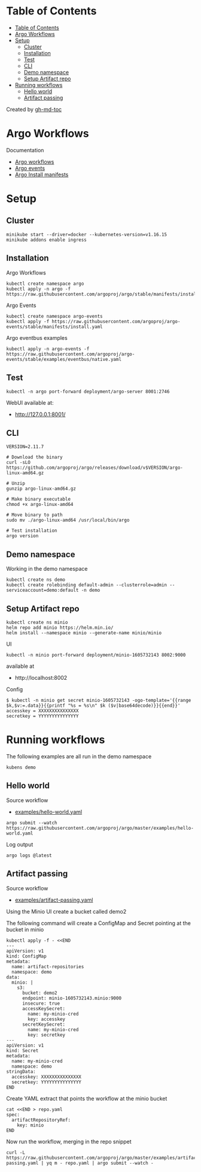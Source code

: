Table of Contents
=================

   * [Table of Contents](#table-of-contents)
   * [Argo Workflows](#argo-workflows)
   * [Setup](#setup)
      * [Cluster](#cluster)
      * [Installation](#installation)
      * [Test](#test)
      * [CLI](#cli)
      * [Demo namespace](#demo-namespace)
      * [Setup Artifact repo](#setup-artifact-repo)
   * [Running workflows](#running-workflows)
      * [Hello world](#hello-world)
      * [Artifact passing](#artifact-passing)

Created by [gh-md-toc](https://github.com/ekalinin/github-markdown-toc)

# Argo Workflows

Documentation

* [Argo workflows](https://argoproj.github.io/argo/)
* [Argo events](https://argoproj.github.io/argo-events/)
* [Argo Install manifests](https://github.com/argoproj/argo/tree/stable/manifests)

# Setup

## Cluster

```
minikube start --driver=docker --kubernetes-version=v1.16.15
minikube addons enable ingress
```

## Installation

Argo Workflows

```
kubectl create namespace argo
kubectl apply -n argo -f https://raw.githubusercontent.com/argoproj/argo/stable/manifests/install.yaml
```

Argo Events

```
kubectl create namespace argo-events
kubectl apply -f https://raw.githubusercontent.com/argoproj/argo-events/stable/manifests/install.yaml
```

Argo eventbus examples

```
kubectl apply -n argo-events -f https://raw.githubusercontent.com/argoproj/argo-events/stable/examples/eventbus/native.yaml
```

## Test

```
kubectl -n argo port-forward deployment/argo-server 8001:2746
```

WebUI available at:

* http://127.0.0.1:8001/

## CLI

```
VERSION=2.11.7

# Download the binary
curl -sLO https://github.com/argoproj/argo/releases/download/v$VERSION/argo-linux-amd64.gz

# Unzip
gunzip argo-linux-amd64.gz

# Make binary executable
chmod +x argo-linux-amd64

# Move binary to path
sudo mv ./argo-linux-amd64 /usr/local/bin/argo

# Test installation
argo version
```

## Demo namespace

Working in the demo namespace

```
kubectl create ns demo
kubectl create rolebinding default-admin --clusterrole=admin --serviceaccount=demo:default -n demo 
```

## Setup Artifact repo

```
kubectl create ns minio
helm repo add minio https://helm.min.io/
helm install --namespace minio --generate-name minio/minio
```

UI

```
kubectl -n minio port-forward deployment/minio-1605732143 8002:9000
```

available at

* http://localhost:8002

Config

```
$ kubectl -n minio get secret minio-1605732143 -ogo-template='{{range $k,$v:=.data}}{{printf "%s = %s\n" $k ($v|base64decode)}}{{end}}'
accesskey = XXXXXXXXXXXXXXX
secretkey = YYYYYYYYYYYYYYY
```

# Running workflows

The following examples are all run in the demo namespace

```
kubens demo
```

## Hello world

Source workflow

* [examples/hello-world.yaml](https://github.com/argoproj/argo/blob/master/examples/hello-world.yaml)

```
argo submit --watch https://raw.githubusercontent.com/argoproj/argo/master/examples/hello-world.yaml
```

Log output

```
argo logs @latest 
```

## Artifact passing

Source workflow

* [examples/artifact-passing.yaml](https://github.com/argoproj/argo/blob/master/examples/artifact-passing.yaml)

Using the Minio UI create a bucket called demo2

The following command will create a ConfigMap and Secret pointing at the bucket in minio

```
kubectl apply -f - <<END
---
apiVersion: v1
kind: ConfigMap
metadata:
  name: artifact-repositories
  namespace: demo
data:
  minio: |
    s3:
      bucket: demo2
      endpoint: minio-1605732143.minio:9000
      insecure: true
      accessKeySecret:
        name: my-minio-cred
        key: accesskey
      secretKeySecret:
        name: my-minio-cred
        key: secretkey
---
apiVersion: v1
kind: Secret
metadata:
  name: my-minio-cred
  namespace: demo
stringData:
  accesskey: XXXXXXXXXXXXXXX
  secretkey: YYYYYYYYYYYYYYY
END
```

Create YAML extract that points the workflow at the minio bucket

```
cat <<END > repo.yaml
spec:
  artifactRepositoryRef:
    key: minio
END

```

Now run the workflow, merging in the repo snippet

```
curl -L https://raw.githubusercontent.com/argoproj/argo/master/examples/artifact-passing.yaml | yq m - repo.yaml | argo submit --watch -
```

